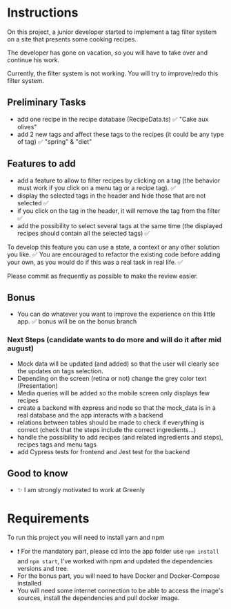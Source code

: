 # Instructions

On this project, a junior developer started to implement a tag filter system on a site that presents some cooking recipes.

The developer has gone on vacation, so you will have to take over and continue his work.

Currently, the filter system is not working. You will try to improve/redo this filter system.

## Preliminary Tasks

- add one recipe in the recipe database (RecipeData.ts) ✅ "Cake aux olives"
- add 2 new tags and affect these tags to the recipes (it could be any type of tag) ✅ "spring" & "diet"

## Features to add

- add a feature to allow to filter recipes by clicking on a tag (the behavior must work if you click on a menu tag or a recipe tag). ✅ 
- display the selected tags in the header and hide those that are not selected ✅ 
- if you click on the tag in the header, it will remove the tag from the filter ✅ 
- add the possibility to select several tags at the same time (the displayed recipes should contain all the selected tags) ✅ 

To develop this feature you can use a state, a context or any other solution you like. ✅ 
You are encouraged to refactor the existing code before adding your own, as you would do if this was a real task in real life.  ✅ 

Please commit as frequently as possible to make the review easier.

## Bonus

- You can do whatever you want to improve the experience on this little app.  ✅  bonus will be on the bonus branch

### Next Steps (candidate wants to do more and will do it after mid august)
- Mock data will be updated (and added) so that the user will clearly see the updates on tags selection.
- Depending on the screen (retina or not) change the grey color text (Presentation)
- Media queries will be added so the mobile screen only displays few recipes
- create a backend with express and node so that the mock_data is in a real database and the app interacts with a backend
- relations between tables should be made to check if everything is correct (check that the steps include the correct ingredients...)
- handle the possibility to add recipes (and related ingredients and steps), recipes tags and menu tags
- add Cypress tests for frontend and Jest test for the backend 

## Good to know
- ✨ I am strongly motivated to work at Greenly 

# Requirements

To run this project you will need to install yarn and npm
- ❗️ For the mandatory part, please cd into the app folder use `npm install` and `npm start`, I've worked with npm and updated the dependencies versions and tree.
- For the bonus part, you will need to have Docker and Docker-Compose installed
- You will need some internet connection to be able to access the image's sources, install the dependencies and pull docker image. 
